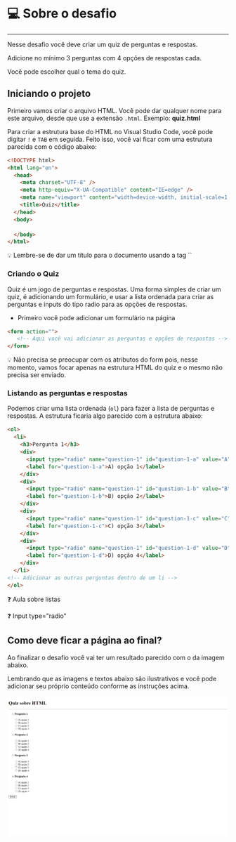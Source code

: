 # 💻 Sobre o desafio

---

Nesse desafio você deve criar um quiz de perguntas e respostas. 

Adicione no mínimo 3 perguntas com 4 opções de respostas cada. 

Você pode escolher qual o tema do quiz.

## Iniciando o projeto

Primeiro vamos criar o arquivo HTML. Você pode dar qualquer nome para este arquivo, desde que use a extensão `.html`. Exemplo: **quiz.html** 

Para criar a estrutura base do HTML no Visual Studio Code, você pode digitar `!` e `TAB` em seguida. Feito isso, você vai ficar com uma estrutura parecida com o código abaixo:

```html
<!DOCTYPE html>
<html lang="en">
  <head>
    <meta charset="UTF-8" />
    <meta http-equiv="X-UA-Compatible" content="IE=edge" />
    <meta name="viewport" content="width=device-width, initial-scale=1.0" />
    <title>Quiz</title>
  </head>
  <body>

  </body>
</html>
```

<aside>
💡 Lembre-se de dar um título para o documento usando a tag `<title>` 
`<title>Quiz</title>`

</aside>

### Criando o Quiz

Quiz é um jogo de perguntas e respostas. Uma forma simples de criar um quiz, é adicionando um formulário, e usar a lista ordenada para criar as perguntas e inputs do tipo radio para as opções de respostas.

- Primeiro você pode adicionar um formulário na página

```html
<form action="">
   <!-- Aqui você vai adicionar as perguntas e opções de respostas -->
</form>
```

<aside>
💡 Não precisa se preocupar com os atributos do form pois, nesse momento, vamos focar apenas na estrutura HTML do quiz e o mesmo não precisa ser enviado.

</aside>

### Listando as perguntas e respostas

Podemos criar uma lista ordenada (`ol`) para fazer a lista de perguntas e respostas. A estrutura ficaria algo parecido com a estrutura abaixo:

```html
<ol>
  <li>
    <h3>Pergunta 1</h3>
    <div>
      <input type="radio" name="question-1" id="question-1-a" value="A" />
      <label for="question-1-a">A) opção 1</label>
    </div>
    <div>
      <input type="radio" name="question-1" id="question-1-b" value="B" />
      <label for="question-1-b">B) opção 2</label>
    </div>
    <div>
      <input type="radio" name="question-1" id="question-1-c" value="C" />
      <label for="question-1-c">C) opção 3</label>
    </div>
    <div>
      <input type="radio" name="question-1" id="question-1-d" value="D" />
      <label for="question-1-d">D) opção 4</label>
    </div>
  </li>
<!-- Adicionar as outras perguntas dentro de um li -->
</ol>
```

<aside>
❓ Aula sobre listas

[](https://app.rocketseat.com.br/node/o-guia-estelar-de-html/group/trabalhando-com-elementos/lesson/listas)

</aside>

<aside>
❓ Input type="radio"

[](https://app.rocketseat.com.br/node/formularios-de-outro-planeta/group/tags-de-entrada-de-dados/lesson/radio)

</aside>

## Como deve ficar a página ao final?

Ao finalizar o desafio você vai ter um resultado parecido com o da imagem abaixo. 

Lembrando que as imagens e textos abaixo são ilustrativos e você pode adicionar seu próprio conteúdo conforme as instruções acima.

![Modelo do Quiz](../../assets/quiz.png)